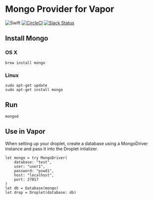 # Mongo Provider for Vapor

![Swift](http://img.shields.io/badge/swift-3.0-brightgreen.svg)
[![CircleCI](https://circleci.com/gh/vapor/mongo-provider.svg?style=shield)](https://circleci.com/gh/vapor/mongo-provider)
[![Slack Status](http://vapor.team/badge.svg)](http://vapor.team)

## Install Mongo

### OS X

```shell
brew install mongo
```

### Linux

```shell
sudo apt-get update
sudo apt-get install mongo
```

## Run

```shell
mongod
```

## Use in Vapor

When setting up your droplet, create a database using a MongoDriver instance and pass it into the Droplet intializer.

```
let mongo = try MongoDriver(
	database: "test",
	user: "user1",
	password: "pswd1",
	host: "localhost",
	port: 27017
)
let db = Database(mongo)
let drop = Droplet(database: db)
```

